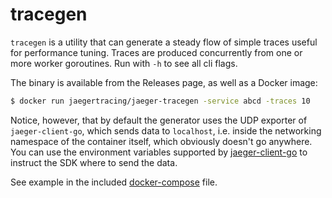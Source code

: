 # tracegen

`tracegen` is a utility that can generate a steady flow of simple traces useful for performance tuning.
Traces are produced concurrently from one or more worker goroutines. Run with `-h` to see all cli flags.

The binary is available from the Releases page, as well as a Docker image:

```sh
$ docker run jaegertracing/jaeger-tracegen -service abcd -traces 10
```

Notice, however, that by default the generator uses the UDP exporter of `jaeger-client-go`,
which sends data to `localhost`, i.e. inside the networking namespace of the container itself,
which obviously doesn't go anywhere. You can use the environment variables supported by
[jaeger-client-go][env] to instruct the SDK where to send the data.

See example in the included [docker-compose](./docker-compose.yml) file.

[env]: https://github.com/jaegertracing/jaeger-client-go#environment-variables
